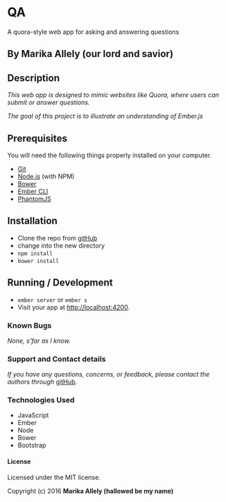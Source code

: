 # QA

A quora-style web app for asking and answering questions

## By Marika Allely (our lord and savior)

## Description

_This web app is designed to mimic websites like Quora, where users can submit or answer questions._

_The goal of this project is to illustrate an understanding of Ember.js_

## Prerequisites

You will need the following things properly installed on your computer.

* [Git](http://git-scm.com/)
* [Node.js](http://nodejs.org/) (with NPM)
* [Bower](http://bower.io/)
* [Ember CLI](http://www.ember-cli.com/)
* [PhantomJS](http://phantomjs.org/)

## Installation

* Clone the repo from [gitHub](https://github.com/MBAllely/QA)
* change into the new directory
* `npm install`
* `bower install`

## Running / Development

* `ember server` or `ember s`
* Visit your app at [http://localhost:4200](http://localhost:4200).

### Known Bugs

_None, s'far as I know._

### Support and Contact details

_If you have any questions, concerns, or feedback, please contact the authors through_ [gitHub](https://github.com/MBAllely).

### Technologies Used

* JavaScript
* Ember
* Node
* Bower
* Bootstrap

#### License
Licensed under the MIT license.

Copyright (c) 2016 **Marika Allely  (hallowed be my name)**

